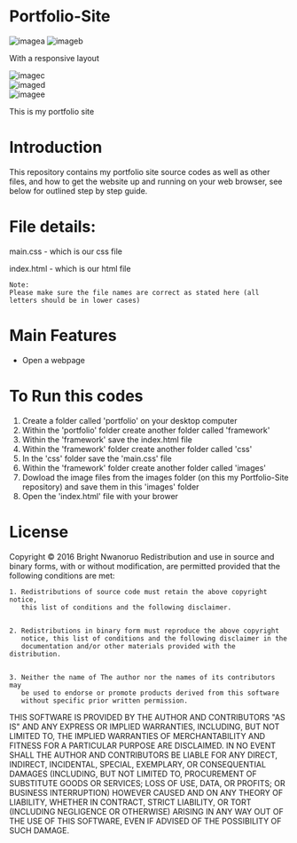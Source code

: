 # Portfolio-Site

![imagea](https://cloud.githubusercontent.com/assets/13493736/18425058/303d0fdc-7873-11e6-80e2-12d0d235575e.png)
![imageb](https://cloud.githubusercontent.com/assets/13493736/18424992/9593ada6-7872-11e6-89af-032c7933c070.png)

With a responsive layout

![imagec](https://cloud.githubusercontent.com/assets/13493736/18424995/9e851314-7872-11e6-9728-ca845d648664.png)             
![imaged](https://cloud.githubusercontent.com/assets/13493736/18424998/a4166d64-7872-11e6-9f54-112f086fdd8d.png)             
![imagee](https://cloud.githubusercontent.com/assets/13493736/18425000/a74ca688-7872-11e6-99db-b47a4b10fe35.png)


This is my portfolio site

# Introduction



This repository contains my portfolio site source codes as well as other files, and how to get the website up and running on your web browser, see below for outlined step by step guide.  

# File details:

main.css  - which is our css file

index.html - which is our html file

    Note:
    Please make sure the file names are correct as stated here (all letters should be in lower cases)
    
# Main Features 
-	Open a webpage 

# To Run this codes
1. Create a folder called 'portfolio' on your desktop computer
1. Within the 'portfolio' folder create another folder called 'framework'
2. Within the 'framework' save the index.html file 
3. Within the 'framework' folder create another folder called 'css'
4. In the 'css' folder save the 'main.css' file
5. Within the 'framework' folder create another folder called 'images'
6. Dowload the image files from the images folder (on this my Portfolio-Site repository) and save them in this 'images'         folder
5. Open the 'index.html' file with your brower

# License

Copyright © 2016 Bright Nwanoruo 
Redistribution and use in source and binary forms, with or without
modification, are permitted provided that the following conditions are met:


    1. Redistributions of source code must retain the above copyright notice,
       this list of conditions and the following disclaimer.


    2. Redistributions in binary form must reproduce the above copyright
       notice, this list of conditions and the following disclaimer in the
       documentation and/or other materials provided with the distribution.


    3. Neither the name of The author nor the names of its contributors may
       be used to endorse or promote products derived from this software
       without specific prior written permission.


THIS SOFTWARE IS PROVIDED BY THE AUTHOR AND CONTRIBUTORS "AS IS" AND
ANY EXPRESS OR IMPLIED WARRANTIES, INCLUDING, BUT NOT LIMITED TO, THE IMPLIED
WARRANTIES OF MERCHANTABILITY AND FITNESS FOR A PARTICULAR PURPOSE ARE
DISCLAIMED. IN NO EVENT SHALL THE AUTHOR AND CONTRIBUTORS BE LIABLE FOR
ANY DIRECT, INDIRECT, INCIDENTAL, SPECIAL, EXEMPLARY, OR CONSEQUENTIAL DAMAGES
(INCLUDING, BUT NOT LIMITED TO, PROCUREMENT OF SUBSTITUTE GOODS OR SERVICES;
LOSS OF USE, DATA, OR PROFITS; OR BUSINESS INTERRUPTION) HOWEVER CAUSED AND ON
ANY THEORY OF LIABILITY, WHETHER IN CONTRACT, STRICT LIABILITY, OR TORT
(INCLUDING NEGLIGENCE OR OTHERWISE) ARISING IN ANY WAY OUT OF THE USE OF THIS
SOFTWARE, EVEN IF ADVISED OF THE POSSIBILITY OF SUCH DAMAGE.


